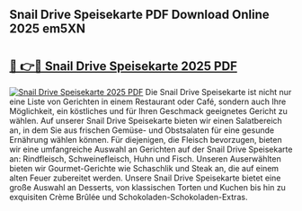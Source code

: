 ## Snail Drive Speisekarte PDF Download Online 2025 em5XN

# <h2><a href="http://gc8k3at.nevu.top/?p=Snail+Drive+Speisekarte">🔗 👉🔴 Snail Drive Speisekarte 2025 PDF</a></h2>

[![Snail Drive Speisekarte 2025 PDF](https://i.imgur.com/dBaPXMq.png)](http://gc8k3at.nevu.top/?p=Snail+Drive+Speisekarte)
Die Snail Drive Speisekarte ist nicht nur eine Liste von Gerichten in einem Restaurant oder Café, sondern auch Ihre Möglichkeit, ein köstliches und für Ihren Geschmack geeignetes Gericht zu wählen. Auf unserer Snail Drive Speisekarte bieten wir einen Salatbereich an, in dem Sie aus frischen Gemüse- und Obstsalaten für eine gesunde Ernährung wählen können. Für diejenigen, die Fleisch bevorzugen, bieten wir eine umfangreiche Auswahl an Gerichten auf der Snail Drive Speisekarte an: Rindfleisch, Schweinefleisch, Huhn und Fisch. Unseren Auserwählten bieten wir Gourmet-Gerichte wie Schaschlik und Steak an, die auf einem alten Feuer zubereitet werden. Unsere Snail Drive Speisekarte bietet eine große Auswahl an Desserts, von klassischen Torten und Kuchen bis hin zu exquisiten Crème Brûlée und Schokoladen-Schokoladen-Extras.

